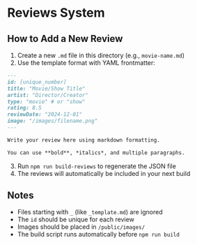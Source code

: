# Reviews System

## How to Add a New Review

1. Create a new `.md` file in this directory (e.g., `movie-name.md`)
2. Use the template format with YAML frontmatter:

```markdown
---
id: [unique_number]
title: "Movie/Show Title"
artist: "Director/Creator"
type: "movie" # or "show"
rating: 8.5
reviewDate: "2024-12-01"
image: "/images/filename.png"
---

Write your review here using markdown formatting.

You can use **bold**, *italics*, and multiple paragraphs.
```

3. Run `npm run build-reviews` to regenerate the JSON file
4. The reviews will automatically be included in your next build

## Notes

- Files starting with `_` (like `_template.md`) are ignored
- The `id` should be unique for each review
- Images should be placed in `/public/images/`
- The build script runs automatically before `npm run build`